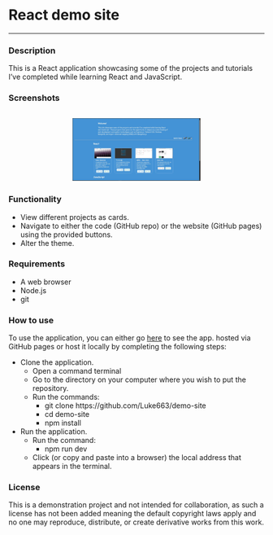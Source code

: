 # React demo site

---

### Description

This is a React application showcasing some of the projects and tutorials I’ve completed while learning React and JavaScript.

### Screenshots

<div style="text-align: center; margin-top: 30px">
    <img src="./screenshots/1.JPG" width="50%" />
</div>

### Functionality

- View different projects as cards.
- Navigate to either the code (GitHub repo) or the website (GitHub pages) using the provided buttons.
- Alter the theme.

### Requirements

- A web browser
- Node.js
- git

### How to use

To use the application, you can either go [here](https://luke663.github.io/demo-site/) to see the app. hosted via GitHub pages or host it locally by completing the following steps:

- Clone the application.
  - Open a command terminal
  - Go to the directory on your computer where you wish to put the repository.
  - Run the commands:
    - git clone https\://github.com/Luke663/demo-site
    - cd demo-site
    - npm install
- Run the application.
  - Run the command:
    - npm run dev
  - Click (or copy and paste into a browser) the local address that appears in the terminal.

### License

This is a demonstration project and not intended for collaboration, as such a license has not been added meaning the default copyright laws apply and no one may reproduce, distribute, or create derivative works from this work.
